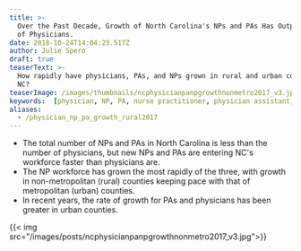 ```yaml
---
title: >-
  Over the Past Decade, Growth of North Carolina's NPs and PAs Has Outpaced That
  of Physicians.
date: 2018-10-24T14:04:23.517Z
author: Julie Spero
draft: true
teaserText: >-
  How rapidly have physicians, PAs, and NPs grown in rural and urban counties in
  NC?
teaserImage: /images/thumbnails/ncphysicianpanpgrowthnonmetro2017_v3.jpg
keywords:  [physician, NP, PA, nurse practitioner, physician assistant, growth, urban, rural, metropolitan]
aliases:
  - /physician_np_pa_growth_rural2017
---
```



* The total number of NPs and PAs in North Carolina is less than the number of physicians, but new NPs and PAs are entering NC's workforce faster than physicians are.
* The NP workforce has grown the most rapidly of the three, with growth in non-metropolitan (rural) counties keeping pace with that of metropolitan (urban) counties.
* In recent years, the rate of growth for PAs and physicians has been greater in urban counties.

{{< img  src="/images/posts/ncphysicianpanpgrowthnonmetro2017_v3.jpg">}}
